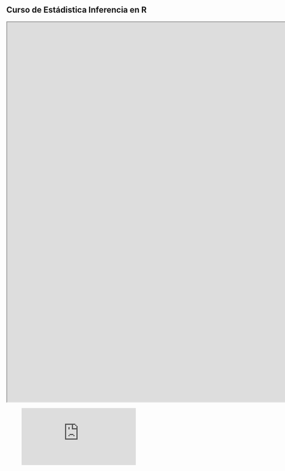 ## Curso de Estádistica Inferencia en R

<iframe
  src="https://antoninozainea.shinyapps.io/Anova/"
  style="width:1000%;height:1000px;"
></iframe>

<!-- blank line -->
<figure class="video_container">
  <iframe src="https://www.youtube.com/embed/enMumwvLAug" frameborder="0" allowfullscreen="true"> </iframe>
</figure>
<!-- blank line -->

